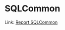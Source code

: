 # SQLCommon
Link: [Report SQLCommon](https://bapjsc-my.sharepoint.com/personal/loint_bap_jp/_layouts/15/onedrive.aspx?id=%2Fpersonal%2Floint%5Fbap%5Fjp%2FDocuments%2FSW%2EDIV2%2FDIV2%2ERD%2F04%2EIntern%2DFresher%2F202311%5FBlockChain%26Backend%5FInternship%2F06%2EUsers%2FDucTNV%5FReport%5FSQL%5FCommon%2Epdf&parent=%2Fpersonal%2Floint%5Fbap%5Fjp%2FDocuments%2FSW%2EDIV2%2FDIV2%2ERD%2F04%2EIntern%2DFresher%2F202311%5FBlockChain%26Backend%5FInternship%2F06%2EUsers)
